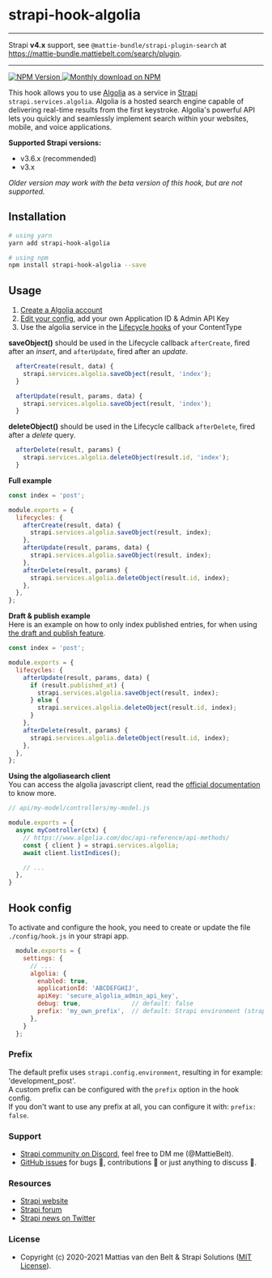 # strapi-hook-algolia
- - - - -
Strapi **v4.x** support, see `@mattie-bundle/strapi-plugin-search` at https://mattie-bundle.mattiebelt.com/search/plugin.
- - - - -
<a href="https://www.npmjs.org/package/strapi-hook-algolia">
    <img src="https://img.shields.io/npm/v/strapi-hook-algolia" alt="NPM Version" />
</a>
<a href="https://www.npmjs.org/package/strapi-hook-algolia">
    <img src="https://img.shields.io/npm/dm/strapi-hook-algolia.svg" alt="Monthly download on NPM" />
</a>

This hook allows you to use [Algolia](https://algolia.com/) as a service in [Strapi](https://github.com/strapi/strapi) `strapi.services.algolia`. Algolia is a hosted search engine capable of delivering real-time results from the first keystroke. Algolia's powerful API lets you quickly and seamlessly implement search within your websites, mobile, and voice applications.

**Supported Strapi versions:**

* v3.6.x (recommended)
* v3.x

_Older version may work with the beta version of this hook, but are not supported._ 

## Installation

```bash
# using yarn
yarn add strapi-hook-algolia

# using npm
npm install strapi-hook-algolia --save
```

## Usage

1) [Create a Algolia account](https://www.algolia.com/users/sign_up)
2) [Edit your config](#hook-config), add your own Application ID & Admin API Key
3) Use the algolia service in the [Lifecycle hooks](https://strapi.io/documentation/developer-docs/latest/development/backend-customization.html#lifecycle-hooks) of your ContentType

**saveObject()** should be used in the Lifecycle callback `afterCreate`, fired after an _insert_, and `afterUpdate`, fired after an _update_.
```js
  afterCreate(result, data) {
    strapi.services.algolia.saveObject(result, 'index');
  }
```
```js
  afterUpdate(result, params, data) {
    strapi.services.algolia.saveObject(result, 'index');
  }
```

**deleteObject()** should be used in the Lifecycle callback `afterDelete`, fired after a _delete_ query.
```js
  afterDelete(result, params) {
    strapi.services.algolia.deleteObject(result.id, 'index');
  }
```

**Full example**

```js
const index = 'post';

module.exports = {
  lifecycles: {
    afterCreate(result, data) {
      strapi.services.algolia.saveObject(result, index);
    },
    afterUpdate(result, params, data) {
      strapi.services.algolia.saveObject(result, index);
    },
    afterDelete(result, params) {
      strapi.services.algolia.deleteObject(result.id, index);
    },
  },
};
```

**Draft & publish example**  
Here is an example on how to only index published entries, for when using [the draft and publish feature](https://strapi.io/documentation/v3.x/concepts/draft-and-publish.html#draft-and-publish).

```js
const index = 'post';

module.exports = {
  lifecycles: {
    afterUpdate(result, params, data) {
      if (result.published_at) {
        strapi.services.algolia.saveObject(result, index);
      } else {
        strapi.services.algolia.deleteObject(result.id, index);
      }
    },
    afterDelete(result, params) {
      strapi.services.algolia.deleteObject(result.id, index);
    },
  },
};
```

**Using the algoliasearch client**  
You can access the algolia javascript client, read the [official documentation](https://www.algolia.com/doc/api-reference/api-methods/) to know more.

```js
// api/my-model/controllers/my-model.js

module.exports = {
  async myController(ctx) {
    // https://www.algolia.com/doc/api-reference/api-methods/
    const { client } = strapi.services.algolia;
    await client.listIndices();

    // ...
  },
}
```

## Hook config

To activate and configure the hook, you need to create or update the file `./config/hook.js` in your strapi app.

```js
  module.exports = {
    settings: {
      // ...
      algolia: {
        enabled: true,
        applicationId: 'ABCDEFGHIJ',
        apiKey: 'secure_algolia_admin_api_key',
        debug: true,              // default: false
        prefix: 'my_own_prefix',  // default: Strapi environment (strapi.config.environment)
      },
    }
  };
```
### Prefix
The default prefix uses `strapi.config.environment`, resulting in for example: 'development_post'.  
A custom prefix can be configured with the `prefix` option in the hook config.  
If you don't want to use any prefix at all, you can configure it with: `prefix: false`.


### Support
- [Strapi community on Discord](https://discord.strapi.io), feel free to DM me (@MattieBelt).
- [GitHub issues](https://github.com/MattieBelt/strapi-hook-algolia/issues) for bugs 🐛, contributions 🔧 or just anything to discuss 💬.

### Resources
- [Strapi website](http://strapi.io/)
- [Strapi forum](https://forum.strapi.io/)
- [Strapi news on Twitter](https://twitter.com/strapijs)

### License 
- Copyright (c) 2020-2021 Mattias van den Belt & Strapi Solutions ([MIT License](LICENSE.md)).
